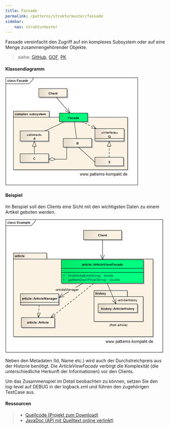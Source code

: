 ```yaml
---
title: Fassade
permalink: /patterns/strukturmuster/fassade
sidebar:
    nav: strukturmuster
---
```


Fassade vereinfacht den Zugriff auf ein komplexes Subsystem oder auf eine Menge zusammengehörender Objekte.

> siehe: [GitHub](https://github.com/KarlEilebrecht/patterns-kompakt-code/blob/main/src/test/java/de/calamanari/pk/facade/README.md), [GOF](/literature#gof), [PK](/literature#pk)

#### Klassendiagramm

![](/images/patterns/fassade/facade_cn.png)

#### Beispiel

Im Beispiel soll den Clients eine Sicht mit den wichtigsten Daten zu einem Artikel geboten werden.

![](/images/patterns/fassade/facade_cx.png)

Neben den Metadaten (Id, Name etc.) wird auch der Durchstreichpreis aus der Historie benötigt.
Die *ArticleViewFacade* verbirgt die Komplexität (die unterschiedliche Herkunft der Informationen) vor den Clients.

Um das Zusammenspiel im Detail beobachten zu können, setzen Sie den log-level auf DEBUG in der logback.xml und führen den zugehörigen TestCase aus.


#### Ressourcen

> * [Quellcode (Projekt zum Download)](/patterns#codebeispiele)
> * [JavaDoc (API mit Quelltext online verlinkt)]()